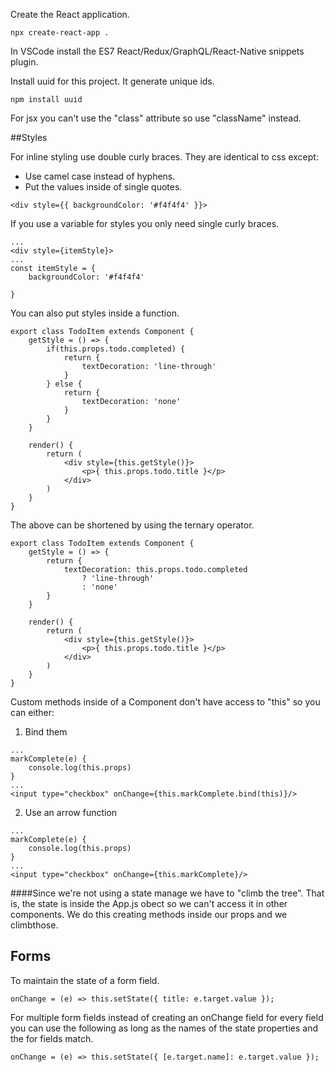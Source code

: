 Create the React application.
```
npx create-react-app .
```
In VSCode install the ES7 React/Redux/GraphQL/React-Native snippets plugin.

Install uuid for this project. It generate unique ids.
```
npm install uuid
```

For jsx you can't use the "class" attribute so use "className" instead.

##Styles

For inline styling use double curly braces. They are identical to css except:
- Use camel case instead of hyphens.
- Put the values inside of single quotes.
```
<div style={{ backgroundColor: '#f4f4f4' }}>
```

If you use a variable for styles you only need single curly braces.
```
...
<div style={itemStyle}>
...
const itemStyle = {
    backgroundColor: '#f4f4f4'

}
```

You can also put styles inside a function.
```
export class TodoItem extends Component {
    getStyle = () => {
        if(this.props.todo.completed) {
            return {
                textDecoration: 'line-through'
            }
        } else {
            return {
                textDecoration: 'none'
            }
        }
    }

    render() {
        return (
            <div style={this.getStyle()}>
                <p>{ this.props.todo.title }</p>
            </div>
        )
    }
}
```

The above can be shortened by using the ternary operator.
```
export class TodoItem extends Component {
    getStyle = () => {
        return {
            textDecoration: this.props.todo.completed
                ? 'line-through'
                : 'none'
        }
    }

    render() {
        return (
            <div style={this.getStyle()}>
                <p>{ this.props.todo.title }</p>
            </div>
        )
    }
}
```

Custom methods inside of a Component don't have access to "this" so you can either:
1. Bind them
```
...
markComplete(e) {
    console.log(this.props)
}
...
<input type="checkbox" onChange={this.markComplete.bind(this)}/>
```
2. Use an arrow function
```
...
markComplete(e) {
    console.log(this.props)
}
...
<input type="checkbox" onChange={this.markComplete}/>
```

####Since we're not using a state manage we have to "climb the tree".
That is, the state is inside the App.js obect so we can't access it in other components. We do this creating methods inside our props and we climbthose.

## Forms
To maintain the state of a form field.
```
onChange = (e) => this.setState({ title: e.target.value });
```
For multiple form fields instead of creating an onChange field for every field you can use the following as long as the names of the state properties and the for fields match.
```
onChange = (e) => this.setState({ [e.target.name]: e.target.value });
```